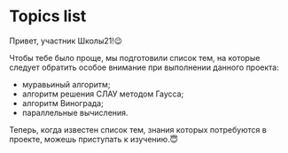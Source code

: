 # Topics list

Привет, участник Школы21!😉

Чтобы тебе было проще, мы подготовили список тем, на которые следует обратить особое внимание при выполнении данного проекта:

- муравьиный алгоритм;
- алгоритм решения СЛАУ методом Гаусса;
- алгоритм Винограда;
- параллельные вычисления.

Теперь, когда известен список тем, знания которых потребуются в проекте, можешь приступать к изучению.😇
